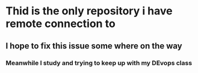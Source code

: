 # Thid is the only repository i have remote connection to
## I hope to fix this issue some where on the way
### Meanwhile I study and trying to keep up with my DEvops class




